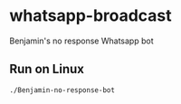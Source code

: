 # whatsapp-broadcast
Benjamin's no response Whatsapp bot 

## Run on Linux
```
./Benjamin-no-response-bot
```